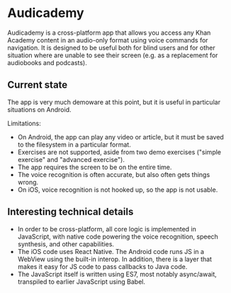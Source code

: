 # Audicademy

Audicademy is a cross-platform app that allows you access any Khan Academy content in an audio-only format using voice commands for navigation. It is designed to be useful both for blind users and for other situation where are unable to see their screen (e.g. as a replacement for audiobooks and podcasts).

## Current state

The app is very much demoware at this point, but it is useful in particular situations on Android.

Limitations:
* On Android, the app can play any video or article, but it must be saved to the filesystem in a particular format.
* Exercises are not supported, aside from two demo exercises ("simple exercise" and "advanced exercise").
* The app requires the screen to be on the entire time.
* The voice recognition is often accurate, but also often gets things wrong.
* On iOS, voice recognition is not hooked up, so the app is not usable.

## Interesting technical details

* In order to be cross-platform, all core logic is implemented in JavaScript, with native code powering the voice recognition, speech synthesis, and other capabilities.
* The iOS code uses React Native. The Android code runs JS in a WebView using the built-in interop. In addition, there is a layer that makes it easy for JS code to pass callbacks to Java code.
* The JavaScript itself is written using ES7, most notably async/await, transpiled to earlier JavaScript using Babel.
